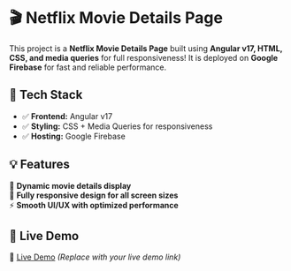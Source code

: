 # 🎬 Netflix Movie Details Page   

This project is a **Netflix Movie Details Page** built using **Angular v17, HTML, CSS, and media queries** for full responsiveness! It is deployed on **Google Firebase** for fast and reliable performance.  

## 🔹 Tech Stack  
- ✅ **Frontend:** Angular v17  
- ✅ **Styling:** CSS + Media Queries for responsiveness  
- ✅ **Hosting:** Google Firebase  

## 💡 Features  
🎥 **Dynamic movie details display**  
📱 **Fully responsive design for all screen sizes**  
⚡ **Smooth UI/UX with optimized performance**  

## 🚀 Live Demo  
🔗 [Live Demo](https://netflixmoviedetails-f1c4e.web.app) *(Replace with your live demo link)* 
